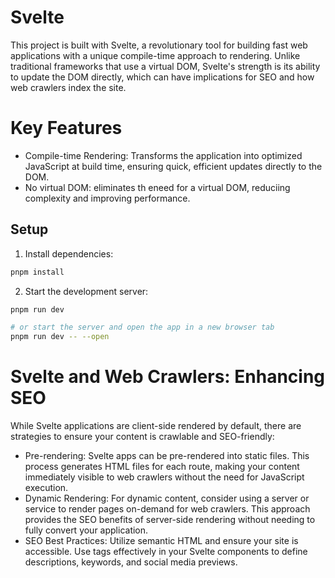 # Svelte

This project is built with Svelte, a revolutionary tool for building fast web applications with a unique compile-time approach to rendering. Unlike traditional frameworks that use a virtual DOM, Svelte's strength is its ability to update the DOM directly, which can have implications for SEO and how web crawlers index the site.

# Key Features
* Compile-time Rendering: Transforms the application into optimized JavaScript at build time, ensuring quick, efficient updates directly to the DOM.
* No virtual DOM: eliminates th eneed for a virtual DOM, reduciing complexity and improving performance.

## Setup

1. Install dependencies:
```bash
pnpm install
```
2. Start the development server:
```bash
pnpm run dev

# or start the server and open the app in a new browser tab
pnpm run dev -- --open
```

# Svelte and Web Crawlers: Enhancing SEO
While Svelte applications are client-side rendered by default, there are strategies to ensure your content is crawlable and SEO-friendly:

* Pre-rendering: Svelte apps can be pre-rendered into static files. This process generates HTML files for each route, making your content immediately visible to web crawlers without the need for JavaScript execution.
* Dynamic Rendering: For dynamic content, consider using a server or service to render pages on-demand for web crawlers. This approach provides the SEO benefits of server-side rendering without needing to fully convert your application.
* SEO Best Practices: Utilize semantic HTML and ensure your site is accessible. Use <meta> tags effectively in your Svelte components to define descriptions, keywords, and social media previews.